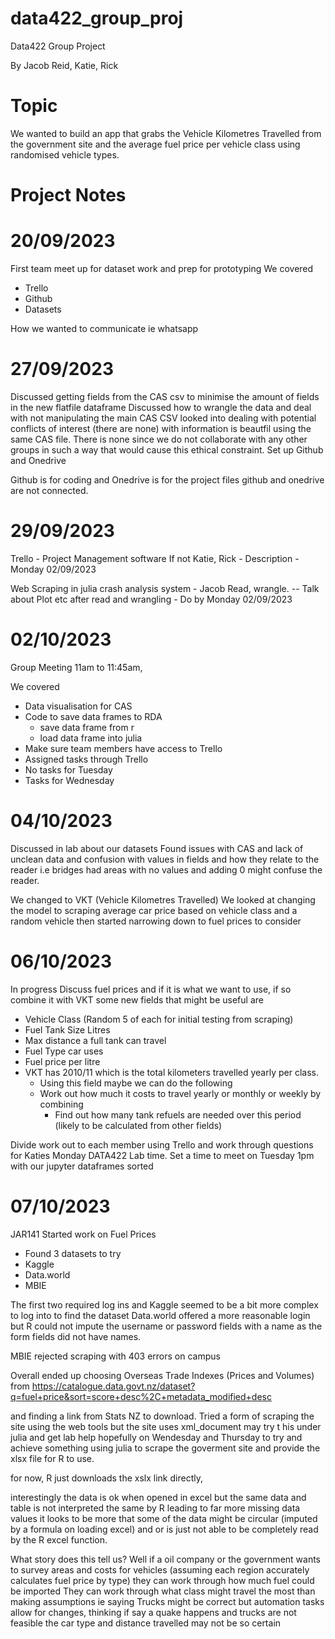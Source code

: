 # data422_group_proj
Data422 Group Project

By Jacob Reid, Katie, Rick

# Topic
We wanted to build an app that grabs the Vehicle Kilometres Travelled from the government site and the average fuel price per vehicle class using randomised vehicle types.

# Project Notes

# 20/09/2023
First team meet up for dataset work and prep for prototyping
We covered
- Trello
- Github
- Datasets

How we wanted to communicate ie whatsapp

# 27/09/2023
Discussed getting fields from the CAS csv to minimise the amount of fields in the new flatfile dataframe
Discussed how to wrangle the data and deal with not manipulating the main CAS CSV
looked into dealing with potential conflicts of interest (there are none) with information is beautfil using the same CAS file.
There is none since we do not collaborate with any other groups in such a way that would cause this ethical constraint.
Set up Github and Onedrive

Github is for coding
and Onedrive is for the project files github and onedrive are not connected.

# 29/09/2023
Trello - Project Management software
If not Katie, Rick - Description - Monday 02/09/2023

Web Scraping in julia crash analysis system - Jacob
Read, wrangle. -- Talk about Plot etc after read and wrangling - Do by Monday 02/09/2023


# 02/10/2023
Group Meeting 11am to 11:45am,

We covered
- Data visualisation for CAS 
- Code to save data frames to RDA
	- save data frame from r
	- load data frame into julia
- Make sure team members have access to Trello
- Assigned tasks through Trello 
- No tasks for Tuesday
- Tasks for Wednesday

# 04/10/2023
Discussed in lab about our datasets
Found issues with CAS and lack of unclean data and confusion with values in fields and how they relate to the reader i.e
bridges had areas with no values and adding 0 might confuse the reader.

We changed to VKT (Vehicle Kilometres Travelled)
We looked at changing the model to scraping average car price based on vehicle class and a random vehicle then started narrowing down
to fuel prices to consider

# 06/10/2023

In progress
Discuss fuel prices and if it is what we want to use,
if so combine it with
VKT some new fields that might be useful are 
- Vehicle Class (Random 5 of each for initial testing from scraping)
- Fuel Tank Size Litres
- Max distance a full tank can travel
- Fuel Type car uses
- Fuel price per litre
- VKT has 2010/11 which is the total kilometers travelled yearly per class.
  - Using this field maybe we can do the following
  - Work out how much it costs to travel yearly or monthly or weekly by combining
      - Find out how many tank refuels are needed over this period (likely to be calculated from other fields)

Divide work out to each member using Trello and work through questions for Katies Monday DATA422 Lab time.
Set a time to meet on Tuesday 1pm with our jupyter dataframes sorted

# 07/10/2023
JAR141 Started work on Fuel Prices
- Found 3 datasets to try
- Kaggle
- Data.world
- MBIE

The first two required log ins and Kaggle seemed to be a bit more complex to log into to find the dataset
Data.world offered a more reasonable login but R could not impute the username or password fields with a name as the form fields did not
have names. 

MBIE rejected scraping with 403 errors on campus 

Overall ended up choosing Overseas Trade Indexes (Prices and Volumes) from 
https://catalogue.data.govt.nz/dataset?q=fuel+price&sort=score+desc%2C+metadata_modified+desc

and finding a link from Stats NZ to download.
Tried a form of scraping the site using the web tools but the site uses xml_document may try t his under julia and get lab help hopefully
on Wendesday and Thursday to try and achieve something using julia to scrape the goverment site and provide the xlsx file for R to use.

for now, R just downloads the xslx link directly,

interestingly the data is ok when opened in excel but the same data and table is not interpreted the same by R leading to far more missing data values
it looks to be more that some of the data might be circular (imputed by a formula on loading excel) and or is just not able to be completely read by the R
excel function.


What story does this tell us?
Well if a oil company or the government wants to survey areas and costs for vehicles (assuming each region accurately calculates fuel price by type) they can work through how much fuel could be imported 
They can work through what class might travel the most than making assumptions ie saying Trucks might be correct but automation tasks allow for changes, thinking if say a quake happens and trucks are not feasible the car type and distance travelled may not be so certain
